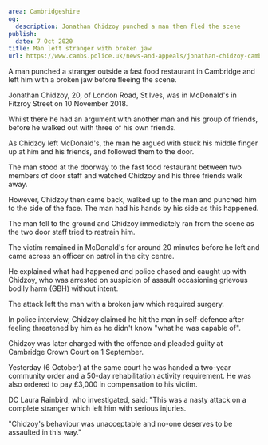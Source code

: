 ```yaml
area: Cambridgeshire
og:
  description: Jonathan Chidzoy punched a man then fled the scene
publish:
  date: 7 Oct 2020
title: Man left stranger with broken jaw
url: https://www.cambs.police.uk/news-and-appeals/jonathan-chidzoy-cambridge-assault-sentencing
```

A man punched a stranger outside a fast food restaurant in Cambridge and left him with a broken jaw before fleeing the scene.

Jonathan Chidzoy, 20, of London Road, St Ives, was in McDonald's in Fitzroy Street on 10 November 2018.

Whilst there he had an argument with another man and his group of friends, before he walked out with three of his own friends.

As Chidzoy left McDonald's, the man he argued with stuck his middle finger up at him and his friends, and followed them to the door.

The man stood at the doorway to the fast food restaurant between two members of door staff and watched Chidzoy and his three friends walk away.

However, Chidzoy then came back, walked up to the man and punched him to the side of the face. The man had his hands by his side as this happened.

The man fell to the ground and Chidzoy immediately ran from the scene as the two door staff tried to restrain him.

The victim remained in McDonald's for around 20 minutes before he left and came across an officer on patrol in the city centre.

He explained what had happened and police chased and caught up with Chidzoy, who was arrested on suspicion of assault occasioning grievous bodily harm (GBH) without intent.

The attack left the man with a broken jaw which required surgery.

In police interview, Chidzoy claimed he hit the man in self-defence after feeling threatened by him as he didn't know "what he was capable of".

Chidzoy was later charged with the offence and pleaded guilty at Cambridge Crown Court on 1 September.

Yesterday (6 October) at the same court he was handed a two-year community order and a 50-day rehabilitation activity requirement. He was also ordered to pay £3,000 in compensation to his victim.

DC Laura Rainbird, who investigated, said: "This was a nasty attack on a complete stranger which left him with serious injuries.

"Chidzoy's behaviour was unacceptable and no-one deserves to be assaulted in this way."
